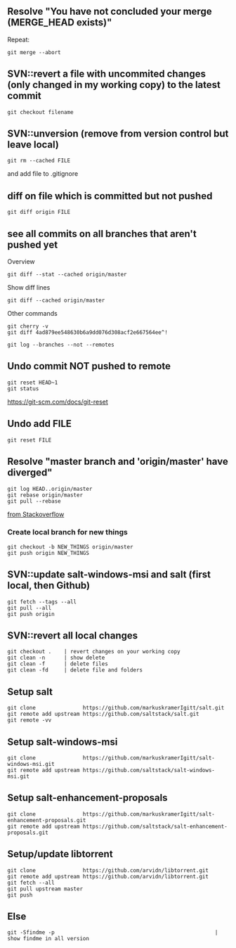 
## Resolve "You have not concluded your merge (MERGE_HEAD exists)"
Repeat:

    git merge --abort 
 
## SVN::revert a file with uncommited changes (only changed in my working copy) to the latest commit 
    git checkout filename

## SVN::unversion (remove from version control but leave local)
    git rm --cached FILE

and add file to .gitignore

## diff on file which is committed but not pushed
    git diff origin FILE

## see all commits on all branches that aren't pushed yet
Overview

    git diff --stat --cached origin/master

Show diff lines

    git diff --cached origin/master

Other commands

    git cherry -v
    git diff 4ad879ee548630b6a9dd076d308acf2e667564ee^!

    git log --branches --not --remotes
    
## Undo commit  NOT pushed to remote
    git reset HEAD~1
    git status

https://git-scm.com/docs/git-reset
    
## Undo add FILE
    git reset FILE
    
## Resolve "master branch and 'origin/master' have diverged"
    git log HEAD..origin/master
    git rebase origin/master
    git pull --rebase 
    
[from Stackoverflow](https://stackoverflow.com/questions/2452226/master-branch-and-origin-master-have-diverged-how-to-undiverge-branches)

### Create local branch for new things 
    git checkout -b NEW_THINGS origin/master
    git push origin NEW_THINGS                                     

## SVN::update salt-windows-msi and salt (first local, then Github)
    git fetch --tags --all
    git pull --all
    git push origin
    
## SVN::revert all local changes
    git checkout .    | revert changes on your working copy
    git clean -n      | show delete
    git clean -f      | delete files
    git clean -fd     | delete file and folders

## Setup salt 
    git clone               https://github.com/markuskramerIgitt/salt.git
    git remote add upstream https://github.com/saltstack/salt.git
    git remote -vv

## Setup salt-windows-msi
    git clone               https://github.com/markuskramerIgitt/salt-windows-msi.git
    git remote add upstream https://github.com/saltstack/salt-windows-msi.git

## Setup salt-enhancement-proposals
    git clone               https://github.com/markuskramerIgitt/salt-enhancement-proposals.git
    git remote add upstream https://github.com/saltstack/salt-enhancement-proposals.git

## Setup/update libtorrent
    git clone               https://github.com/arvidn/libtorrent.git
    git remote add upstream https://github.com/arvidn/libtorrent.git
    git fetch --all
    git pull upstream master
    git push

## Else   
    git -Sfindme -p                                                   | show findme in all version
